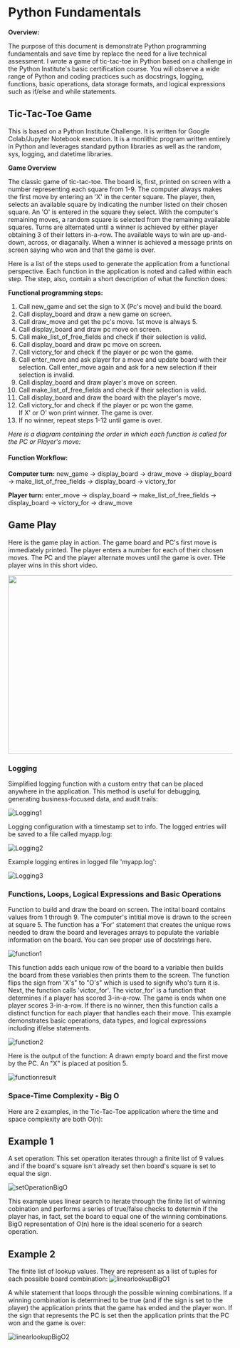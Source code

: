 # Python Fundamentals

**Overview:**

The purpose of this document is demonstrate Python programming fundamentals and save time by replace the need for a live technical assessment.  I wrote a game of tic-tac-toe in Python based on a challenge in the Python Institute's basic certification course.  You will observe a wide range of Python and coding practices such as docstrings, logging, functions, basic operations, data storage formats, and logical expressions such as if/else and while statements.

## Tic-Tac-Toe Game

This is based on a Python Institute Challenge. It is written for Google Colab/Jupyter Notebook execution.  It is a monlithic program written entirely in Python and leverages standard python libraries as well as the random, sys, logging, and datetime libraries.

**Game Overview**

The classic game of tic-tac-toe.  The board is, first, printed on screen with a number representing each square from 1-9. The computer always makes the first move by entering an 'X' in the center square.  The player, then, selects an available square by indicating the  number listed on their chosen square.  An 'O' is entered in the square they select.  With the computer's remaining moves, a random square is selected from the remaining available squares.  Turns are alternated until a winner is achieved by either player obtaining 3 of their letters in-a-row.  The available ways to win are up-and-down, across, or diaganally.  When a winner is achieved a message prints on screen saying who won and that the game is over.


Here is a list of the steps used to generate the application from a functional perspective.  Each function in the application is noted and called within each step.  The step, also, contain a short description of what the function does:

**Functional programming steps:**
1. Call new_game and set the sign to X (Pc's move) and build the board.
2. Call display_board and draw a new game on screen.
3. Call draw_move and get the pc's move.  1st move is always 5.
4. Call display_board and draw pc move on screen.
5. Call make_list_of_free_fields and check if their selection is valid.
6. Call display_board and draw pc move on screen.
7. Call victory_for and check if the player or pc won the game.
8. Call enter_move and ask player for a move and update board with their selection.
        Call enter_move again and ask for a new selection if their selection is invalid.
9. Call display_board and draw player's move on screen.
10. Call make_list_of_free_fields and check if their selection is valid. 
11. Call display_board and draw the board with the player's move.
12. Call victory_for and check if the player or pc won the game.  
        If X' or O' won print winner.  The game is over.
13. If no winner, repeat steps 1-12 until game is over.

*Here is a diagram containing the order in which each function is called for the PC or Player's move:*

#### **Function Workflow:**
**Computer turn:** new_game -> display_board ->  draw_move -> display_board -> make_list_of_free_fields -> display_board -> victory_for

**Player turn:** enter_move -> display_board -> make_list_of_free_fields -> display_board -> victory_for -> draw_move

## Game Play

Here is the game play in action.  The game board and PC's first move is immediately printed.  The player enters a number for each of their chosen moves.  The PC and the player alternate moves until the game is over.  THe player wins in this short video.

<img src="tictactoe.gif" height="400" width="800">

### Logging

Simplified logging function with a custom entry that can be placed anywhere in the application.  This method is useful for debugging, generating business-focused data, and audit trails:

![Logging1](logging1.png)


Logging configuration with a timestamp set to info.  The logged entries will be saved to a file called myapp.log:

![Logging2](logging2.png)


Example logging entires in logged file 'myapp.log':

![Logging3](logging3.png)

### Functions, Loops, Logical Expressions and Basic Operations

Function to build and draw the board on screen.  The intital board contains values from 1 through 9.  The computer's intitial move is drawn to the screen at square 5.  The function has a 'For' statement that creates the unique rows needed to draw the board and leverages arrays to populate the variable information on the board.  You can see proper use of docstrings here.

![function1](function1.png)


This function adds each unique row of the board to a variable then builds the board from these variables then prints them to the screen.  The function flips the sign  from 'X's" to "O's" which is used to signify who's turn it is.  Next, the function calls 'victor_for'.  The victor_for' is a function that determines if a player has scored 3-in-a-row. The game is ends when one player scores 3-in-a-row.  If there is no winner, then this function calls a distinct function for each player that handles each their move.  This example demonstrates basic operations, data types, and logical expressions including if/else statements.

![function2](function2.png)


Here is the output of the function:  A drawn empty board and the first move by the PC.  An "X" is placed at position 5.

![functionresult](functionresult.png)

### Space-Time Complexity - Big O

Here are 2 examples, in the Tic-Tac-Toe application where the time and space complexity are both O(n):

## Example 1
A set operation:  This set operation iterates through a finite list of 9 values and if the board's square isn't already set then board's square is set to equal the sign.

![setOperationBigO](setOperationBigO.png)

This example uses linear search to iterate through the finite list of winning cobination and performs a series of true/false checks to determin if the player has, in fact, set the board to equal one of the winning combinations.  BigO representation of O(n) here is the ideal scenerio for a search operation.

## Example 2
The finite list of lookup values.  They are represent as a list of tuples for each possible board combination:
![linearlookupBigO1](linearlookupBigO1.png)

A while statement that loops through the possible winning combinations. If a winning combination is determined to be true (and if the sign is set to the player) the application prints that the game has ended and the player won.  If the sign that represents the PC is set then the application prints that the PC won and the game is over:

![linearlookupBigO2](linearlookupBigO2.png)
